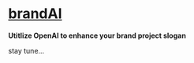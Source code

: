 # [brandAI](https://brand-ai-one.vercel.app/)

**Utitlize OpenAI to enhance your brand project slogan**

stay tune...
